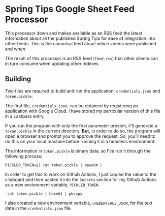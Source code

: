 # Spring Tips Google Sheet Feed Processor 

This processor down and makes available as an RSS feed the latest information about all the published Spring Tips for ease of integration into other feeds. This is the canonical feed about which videos were published and when. 

The result of this processor is an RSS feed (`feed.rss`) that other clients can in turn consume when updating other indexes.

## Building 

Two files are required to build and run the application: `credentials.json` and `token.pickle`.

The first file, `credentials.json`, can be obtained by registering an application with Google Cloud. I have stored my particular version of this file in a Lastpass entry. 

If you run the program with only the first parameter present, it'll generate a `token.pickle` in the current directory. 
**But**, in order to do so, the program will open a browser and prompt you to approve the request. So, you'll need to do this on your local machine before running it in a headless environment.

The information in `token.pickle` is binary data, so I've run it through the following process:

```shell 
PICKLED_TOKEN=$( cat token.pickle | base64 ) 
```

In order to get this to work on Github Actions, I just copied the value to the clipboard and then pasted it into the `Secrets` section for my Github Actions as a new environment variable, `PICKLED_TOKEN`.  

```shell 
 cat token.pickle | base64 | pbcopy
```

I also created a new environment variable, `CREDENTIALS_JSON`, for the text data in the `credentials.json` file. 


   



